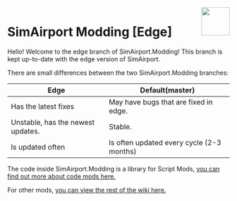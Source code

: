<img src="https://a.thumbs.redditmedia.com/Q4FeUdwJNJmydWLeXwMZhJKe6Qj75wq2OtPQTU8ZHN4.png" align="right" style="height: 64px"/>

# SimAirport Modding [Edge]

Hello! Welcome to the edge branch of SimAirport.Modding! This branch is kept up-to-date with the edge version of SimAirport.

There are small differences between the two SimAirport.Modding branches:

|Edge|Default(master)   |
|---|---|
| Has the latest fixes  | May have bugs that are fixed in edge.  |
| Unstable, has the newest updates.| Stable.|
| Is updated often | Is often updated every cycle (2-3 months) |

The code inside SimAirport.Modding is a library for Script Mods, [you can find out more about code mods here.](https://github.com/lvgamedev/simairport-modding/wiki/Scripts)

For other mods, [you can view the rest of the wiki here.](https://github.com/lvgamedev/simairport-modding/wiki)

